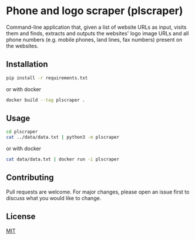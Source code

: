# Phone and logo scraper (plscraper)

Command-line application that, given a list of website URLs as input, visits them and finds, extracts and outputs the websites' logo image URLs and all phone numbers (e.g. mobile phones, land lines, fax numbers) present on the websites.

## Installation

```bash
pip install -r requirements.txt
```
or with docker
```bash
docker build --tag plscraper .
```

## Usage

```bash
cd plscraper
cat ../data/data.txt | python3 -m plscraper
```
or with docker
```bash
cat data/data.txt | docker run -i plscraper
```


## Contributing
Pull requests are welcome. For major changes, please open an issue first to discuss what you would like to change.


## License
[MIT](https://choosealicense.com/licenses/mit/)